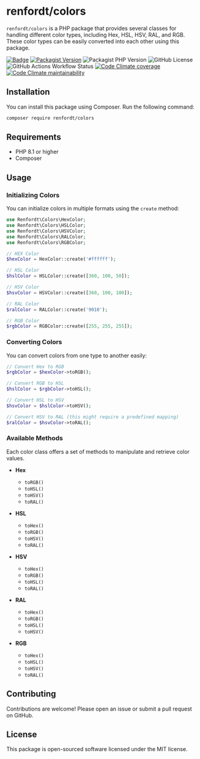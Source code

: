 # renfordt/colors

`renfordt/colors` is a PHP package that provides several classes for handling different color types, including Hex, HSL, HSV, RAL, and RGB. These color types can be easily converted into each other using this package.

[![Badge](http://img.shields.io/badge/source-renfordt/colors-blue.svg)](https://github.com/renfordt/colors)
[![Packagist Version](https://img.shields.io/packagist/v/renfordt/colors)](https://packagist.org/packages/renfordt/colors/)
![Packagist PHP Version](https://img.shields.io/packagist/dependency-v/renfordt/colors/php)
![GitHub License](https://img.shields.io/github/license/renfordt/colors)
![GitHub Actions Workflow Status](https://img.shields.io/github/actions/workflow/status/renfordt/colors/php.yml?logo=github)
[![Code Climate coverage](https://img.shields.io/codeclimate/coverage/renfordt/colors?logo=codeclimate)](https://codeclimate.com/github/renfordt/colors/test_coverage)
[![Code Climate maintainability](https://img.shields.io/codeclimate/maintainability/renfordt/colors?logo=codeclimate)](https://codeclimate.com/github/renfordt/colors/maintainability)

## Installation

You can install this package using Composer. Run the following command:

```bash
composer require renfordt/colors
```

## Requirements

- PHP 8.1 or higher
- Composer

## Usage

### Initializing Colors

You can initialize colors in multiple formats using the `create` method:

```php
use Renfordt\Colors\HexColor;
use Renfordt\Colors\HSLColor;
use Renfordt\Colors\HSVColor;
use Renfordt\Colors\RALColor;
use Renfordt\Colors\RGBColor;

// HEX Color
$hexColor = HexColor::create('#ffffff');

// HSL Color
$hslColor = HSLColor::create([360, 100, 50]);

// HSV Color
$hsvColor = HSVColor::create([360, 100, 100]);

// RAL Color
$ralColor = RALColor::create('9010');

// RGB Color
$rgbColor = RGBColor::create([255, 255, 255]);
```

### Converting Colors

You can convert colors from one type to another easily:

```php
// Convert Hex to RGB
$rgbColor = $hexColor->toRGB();

// Convert RGB to HSL
$hslColor = $rgbColor->toHSL();

// Convert HSL to HSV
$hsvColor = $hslColor->toHSV();

// Convert HSV to RAL (this might require a predefined mapping)
$ralColor = $hsvColor->toRAL();
```

### Available Methods

Each color class offers a set of methods to manipulate and retrieve color values.

- **Hex**
  - `toRGB()`
  - `toHSL()`
  - `toHSV()`
  - `toRAL()`

- **HSL**
  - `toHex()`
  - `toRGB()`
  - `toHSV()`
  - `toRAL()`

- **HSV**
  - `toHex()`
  - `toRGB()`
  - `toHSL()`
  - `toRAL()`

- **RAL**
  - `toHex()`
  - `toRGB()`
  - `toHSL()`
  - `toHSV()`

- **RGB**
  - `toHex()`
  - `toHSL()`
  - `toHSV()`
  - `toRAL()`

## Contributing

Contributions are welcome! Please open an issue or submit a pull request on GitHub.

## License

This package is open-sourced software licensed under the MIT license.
